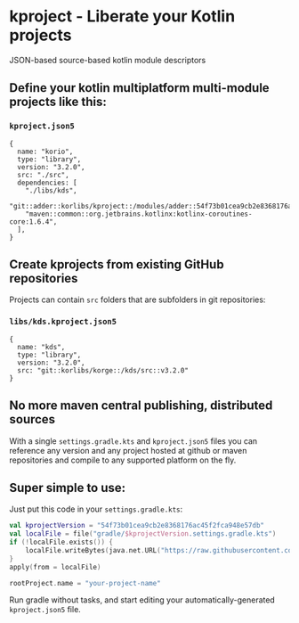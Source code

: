 # kproject - Liberate your Kotlin projects

JSON-based source-based kotlin module descriptors

## Define your kotlin multiplatform multi-module projects like this:

### `kproject.json5`

```
{
  name: "korio",
  type: "library",
  version: "3.2.0",
  src: "./src",
  dependencies: [
    "./libs/kds",
    "git::adder::korlibs/kproject::/modules/adder::54f73b01cea9cb2e8368176ac45f2fca948e57db",
    "maven::common::org.jetbrains.kotlinx:kotlinx-coroutines-core:1.6.4",
  ],
}
```

## Create kprojects from existing GitHub repositories

Projects can contain `src` folders that are subfolders in git repositories:

### `libs/kds.kproject.json5`

```
{
  name: "kds",
  type: "library",
  version: "3.2.0",
  src: "git::korlibs/korge::/kds/src::v3.2.0"
}
```

## No more maven central publishing, distributed sources

With a single `settings.gradle.kts` and `kproject.json5`
files you can reference any version and any project hosted at github or maven repositories
and compile to any supported platform on the fly.

## Super simple to use:

Just put this code in your `settings.gradle.kts`:

```kotlin
val kprojectVersion = "54f73b01cea9cb2e8368176ac45f2fca948e57db"
val localFile = file("gradle/$kprojectVersion.settings.gradle.kts")
if (!localFile.exists()) {
    localFile.writeBytes(java.net.URL("https://raw.githubusercontent.com/korlibs/kproject/$kprojectVersion/settings.gradle.kts").readBytes())
}
apply(from = localFile)

rootProject.name = "your-project-name"
```

Run gradle without tasks, and start editing your automatically-generated `kproject.json5` file.
